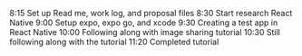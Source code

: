 8:15 Set up Read me, work log, and proposal files
8:30 Start research React Native
9:00 Setup expo, expo go, and xcode
9:30 Creating a test app in React Native
10:00 Following along with image sharing tutorial
10:30 Still following along with the tutorial
11:20 Completed tutorial